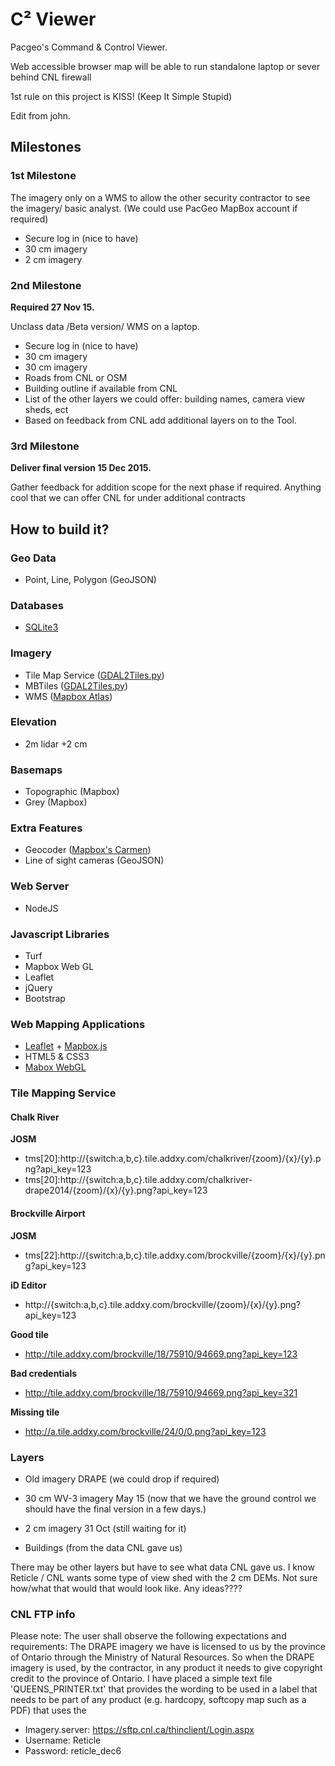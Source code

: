 C&#178; Viewer
=============

Pacgeo's Command &amp; Control Viewer.

Web accessible browser map will be able to run standalone laptop or sever behind CNL firewall

1st rule on this project is KISS! (Keep It Simple Stupid)

Edit from john.

## Milestones

### 1st Milestone

The imagery only on a WMS to allow the other security contractor to see the imagery/ basic analyst. (We could use PacGeo MapBox account if required)

- Secure log in (nice to have)
- 30 cm imagery
- 2 cm imagery

### 2nd Milestone

**Required 27 Nov 15.**

Unclass data /Beta version/ WMS on a laptop.

- Secure log in (nice to have)
- 30 cm imagery
- 30 cm imagery
- Roads from CNL or OSM
- Building outline if available from CNL
- List of the other layers we could offer: building names, camera view sheds, ect
- Based on feedback from CNL add additional layers on to the Tool.

 
### 3rd Milestone

**Deliver final version 15 Dec 2015.**

Gather feedback for addition scope for the next phase if required. Anything cool that we can offer CNL for under additional contracts


## How to build it?

### Geo Data

- Point, Line, Polygon (GeoJSON)

### Databases

- [SQLite3](https://github.com/mapbox/node-sqlite3)

### Imagery

- Tile Map Service ([GDAL2Tiles.py](https://hub.docker.com/r/geodata/gdal/))
- MBTiles ([GDAL2Tiles.py](https://github.com/developmentseed/gdal2mb))
- WMS ([Mapbox Atlas](mapbox.com/atlas))
 
### Elevation

- 2m lidar +2 cm

### Basemaps

- Topographic (Mapbox)
- Grey (Mapbox)

### Extra Features

- Geocoder ([Mapbox's Carmen](https://github.com/mapbox/carmen))
- Line of sight cameras (GeoJSON)

### Web Server

- NodeJS

### Javascript Libraries

- Turf
- Mapbox Web GL
- Leaflet
- jQuery
- Bootstrap

### Web Mapping Applications

- [Leaflet](http://leafletjs.com/) + [Mapbox.js](https://github.com/mapbox/mapbox.js)
- HTML5 & CSS3
- [Mabox WebGL](https://github.com/mapbox/mapbox-gl-js)

### Tile Mapping Service

#### Chalk River

**JOSM**

- tms[20]:http://{switch:a,b,c}.tile.addxy.com/chalkriver/{zoom}/{x}/{y}.png?api_key=123
- tms[20]:http://{switch:a,b,c}.tile.addxy.com/chalkriver-drape2014/{zoom}/{x}/{y}.png?api_key=123
 

#### Brockville Airport

**JOSM**

- tms[22]:http://{switch:a,b,c}.tile.addxy.com/brockville/{zoom}/{x}/{y}.png?api_key=123

**iD Editor**

- http://{switch:a,b,c}.tile.addxy.com/brockville/{zoom}/{x}/{y}.png?api_key=123


**Good tile**

- http://tile.addxy.com/brockville/18/75910/94669.png?api_key=123

**Bad credentials**

- http://tile.addxy.com/brockville/18/75910/94669.png?api_key=321

**Missing tile**

- http://a.tile.addxy.com/brockville/24/0/0.png?api_key=123

### Layers
 
- Old imagery DRAPE (we could drop if required)

- 30 cm WV-3 imagery May 15 (now that we have the ground control we should have the final version in a few days.)

- 2 cm imagery 31 Oct (still waiting for it)

- Buildings (from the data CNL gave us)

 
There may be other layers but have to see what data CNL gave us. I know Reticle / CNL wants some type of view shed with the 2 cm DEMs. Not sure how/what that would that would look like. Any ideas????
 
 
### CNL FTP info

Please note: The user shall observe the following expectations and requirements: The DRAPE imagery we have is licensed to us by the province of Ontario through the Ministry of Natural Resources.  So when the DRAPE imagery is used, by the contractor, in any product it needs to give copyright credit to the province of Ontario.  I have placed a simple text file 'QUEENS_PRINTER.txt' that provides the wording to be used in a label that needs to be part of any product (e.g. hardcopy, softcopy map such as a PDF) that uses the
 
- Imagery.server:  https://sftp.cnl.ca/thinclient/Login.aspx
- Username: Reticle
- Password: reticle_dec6
